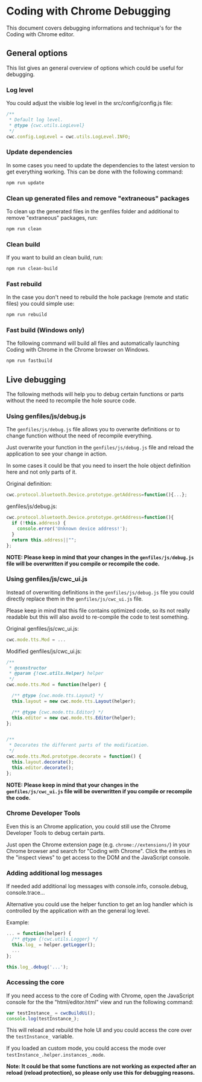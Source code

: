 Coding with Chrome Debugging
============================

This document covers debugging informations and technique's for the
Coding with Chrome editor.

## General options
This list gives an general overview of options which could be useful
for debugging.

### Log level
You could adjust the visible log level in the src/config/config.js file:
```js
/**
 * Default log level.
 * @type {cwc.utils.LogLevel}
 */
cwc.config.LogLevel = cwc.utils.LogLevel.INFO;
```

### Update dependencies
In some cases you need to update the dependencies to the latest version to
get everything working. This can be done with the following command:
```bash
npm run update
```

### Clean up generated files and remove "extraneous" packages
To clean up the generated files in the genfiles folder and additional to
remove "extraneous" packages, run:
```bash
npm run clean
```

### Clean build
If you want to build an clean build, run:
```bash
npm run clean-build
```

### Fast rebuild
In the case you don't need to rebuild the hole package (remote and static files)
you could simple use:
```bash
npm run rebuild
```

### Fast build (Windows only)
The following command will build all files and automatically launching Coding
with Chrome in the Chrome browser on Windows.
```bash
npm run fastbuild
```

## Live debugging
The following methods will help you to debug certain functions or parts without
the need to recompile the hole source code.

### Using genfiles/js/debug.js
The `genfiles/js/debug.js` file allows you to overwrite definitions or to change
function without the need of recompile everything.

Just overwrite your function in the `genfiles/js/debug.js` file and reload the
application to see your change in action.

In some cases it could be that you need to insert the hole object definition
here and not only parts of it.

Original definition:
```javascript
cwc.protocol.bluetooth.Device.prototype.getAddress=function(){...};
```

genfiles/js/debug.js:
```javascript
cwc.protocol.bluetooth.Device.prototype.getAddress=function(){
  if (!this.address) {
    console.error('Unknown device address!');
  }
  return this.address||"";
};
```

**NOTE: Please keep in mind that your changes in the `genfiles/js/debug.js` file
will be overwritten if you compile or recompile the code.**

### Using genfiles/js/cwc_ui.js
Instead of overwriting definitions in the `genfiles/js/debug.js` file you could
directly replace them in the `genfiles/js/cwc_ui.js` file.

Please keep in mind that this file contains optimized code, so its not really
readable but this will also avoid to re-compile the code to test something.

Original genfiles/js/cwc_ui.js:
```javascript
cwc.mode.tts.Mod = ...
```

Modified genfiles/js/cwc_ui.js:
```javascript
/**
 * @constructor
 * @param {!cwc.utils.Helper} helper
 */
cwc.mode.tts.Mod = function(helper) {

  /** @type {cwc.mode.tts.Layout} */
  this.layout = new cwc.mode.tts.Layout(helper);

  /** @type {cwc.mode.tts.Editor} */
  this.editor = new cwc.mode.tts.Editor(helper);
};


/**
 * Decorates the different parts of the modification.
 */
cwc.mode.tts.Mod.prototype.decorate = function() {
  this.layout.decorate();
  this.editor.decorate();
};
```

**NOTE: Please keep in mind that your changes in the `genfiles/js/cwc_ui.js`
file will be overwritten if you compile or recompile the code.**

### Chrome Developer Tools
Even this is an Chrome application, you could still use the Chrome Developer
Tools to debug certain parts.

Just open the Chrome extension page (e.g. `chrome://extensions/`) in your Chrome
browser and search for "Coding with Chrome".
Click the entries in the "inspect views" to get access to the DOM and the
JavaScript console.

### Adding additional log messages
If needed add additional log messages with console.info, console.debug,
console.trace...

Alternative you could use the helper function to get an log handler which is
controlled by the application with an the general log level.

Example:
```javascript
... = function(helper) {
  /** @type {!cwc.utils.Logger} */
  this.log_ = helper.getLogger();
  ...
};

this.log_.debug('...');
```

### Accessing the core
If you need access to the core of Coding with Chrome, open the JavaScript
console for the the "html/editor.html" view and run the following command:

```javascript
var testInstance_ = cwcBuildUi();
console.log(testInstance_);
```

This will reload and rebuild the hole UI and you could access the core over
the `testInstance_` variable.

If you loaded an custom mode, you could access the mode over
`testInstance_.helper.instances_.mode`.

**Note: It could be that some functions are not working as expected after an
reload (reload protection), so please only use this for debugging reasons.**
